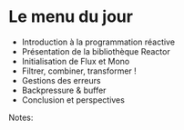 <!-- .slide: -->

# Le menu du jour

- Introduction à la programmation réactive
- Présentation de la bibliothèque Reactor
- Initialisation de Flux et Mono
- Filtrer, combiner, transformer !
- Gestions des erreurs
- Backpressure & buffer
- Conclusion et perspectives

<!-- .element: class="list-fragment" -->

Notes: 
